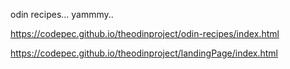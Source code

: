 odin recipes... yammmy..


https://codepec.github.io/theodinproject/odin-recipes/index.html


https://codepec.github.io/theodinproject/landingPage/index.html
